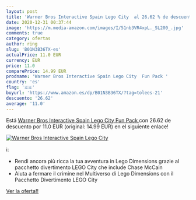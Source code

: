 ```yaml
---
layout: post
title: 'Warner Bros Interactive Spain Lego City  al 26.62 % de descuento'
date: 2020-12-31 00:37:44
image: 'https://m.media-amazon.com/images/I/51nb3VR4xpL._SL200_.jpg'
comments: true
category: ofertas
author: ring
slug: 'B01N3B36TX-es'
actualPrice: 11.0 EUR
currency: EUR
price: 11.0
comparePrice: 14.99 EUR
prodname: 'Warner Bros Interactive Spain Lego City  Fun Pack '
country: 'es'
flag: '🇪🇸'
buyurl: 'https://www.amazon.es/dp/B01N3B36TX/?tag=tolees-21'
descuento: '26.62'
average: '11.0'
---
```


Está [Warner Bros Interactive Spain Lego City  Fun Pack ](https://www.amazon.es/dp/B01N3B36TX/?tag=tolees-21) con 26.62 de descuento por 11.0 EUR (original: 14.99 EUR) en el siguiente enlace!

[![Warner Bros Interactive Spain Lego City ](https://m.media-amazon.com/images/I/51nb3VR4xpL._SL200_.jpg)](https://www.amazon.es/dp/B01N3B36TX/?tag=tolees-21)

ℹ️:

- Rendi ancora più ricca la tua avventura in Lego Dimensions grazie al pacchetto divertimento LEGO City che include Chase McCain
- Aiuta a fermare il crimine nel Multiverso di Lego Dimensions con il Pacchetto Divertimento LEGO City

[Ver la oferta!!](https://www.amazon.es/dp/B01N3B36TX/?tag=tolees-21)
